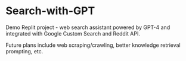 # Search-with-GPT

Demo Replit project - web search assistant powered by GPT-4 and integrated with Google Custom Search and Reddit API.

Future plans include web scraping/crawling, better knowledge retrieval prompting, etc.